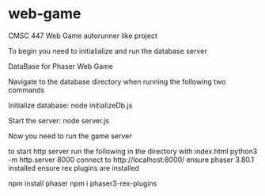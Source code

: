 # web-game
CMSC 447 Web Game autorunner like project

To begin you need to initialialize and run the database server

DataBase for Phaser Web Game

Navigate to the database directory when running the following two commands

Initialize database:
node initializeDb.js

Start the server:
node server.js

Now you need to run the game server

to start http server run the following in the directory with index.html
    python3 -m http.server 8000
    connect to http://localhost:8000/
ensure phaser 3.80.1 installed
ensure rex plugins are installed

npm install phaser
npm i phaser3-rex-plugins